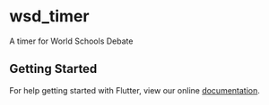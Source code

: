 # wsd_timer

A timer for World Schools Debate

## Getting Started

For help getting started with Flutter, view our online
[documentation](https://flutter.io/).
